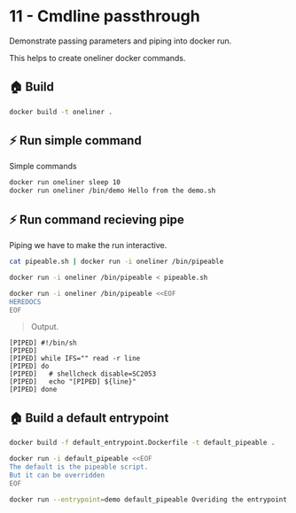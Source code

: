 # 11 - Cmdline passthrough

Demonstrate passing parameters and piping into docker run.

This helps to create oneliner docker commands. 

## 🏠 Build

```sh
docker build -t oneliner .
```

## ⚡️ Run simple command

Simple commands

```sh
docker run oneliner sleep 10  
docker run oneliner /bin/demo Hello from the demo.sh  
```

## ⚡️ Run command recieving pipe

Piping we have to make the run interactive.  

```sh
cat pipeable.sh | docker run -i oneliner /bin/pipeable

docker run -i oneliner /bin/pipeable < pipeable.sh

docker run -i oneliner /bin/pipeable <<EOF
HEREDOCS
EOF
```

> Output.

```log
[PIPED] #!/bin/sh
[PIPED] 
[PIPED] while IFS="" read -r line
[PIPED] do
[PIPED]   # shellcheck disable=SC2053
[PIPED]   echo "[PIPED] ${line}"
[PIPED] done
```

## 🏠 Build a default entrypoint

```sh
docker build -f default_entrypoint.Dockerfile -t default_pipeable .

docker run -i default_pipeable <<EOF
The default is the pipeable script.
But it can be overridden
EOF

docker run --entrypoint=demo default_pipeable Overiding the entrypoint
```

